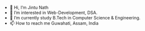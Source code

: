 - 👋 Hi, I’m Jintu Nath
- 👀 I’m interested in Web-Development, DSA.
- 🌱 I’m currently study B.Tech in Computer Science & Engineering.
- 📫 How to reach me Guwahati, Assam, India

<!---
Jintu2002Nath/Jintu2002Nath is a ✨ special ✨ repository because its `README.md` (this file) appears on your GitHub profile.
You can click the Preview link to take a look at your changes.
--->

